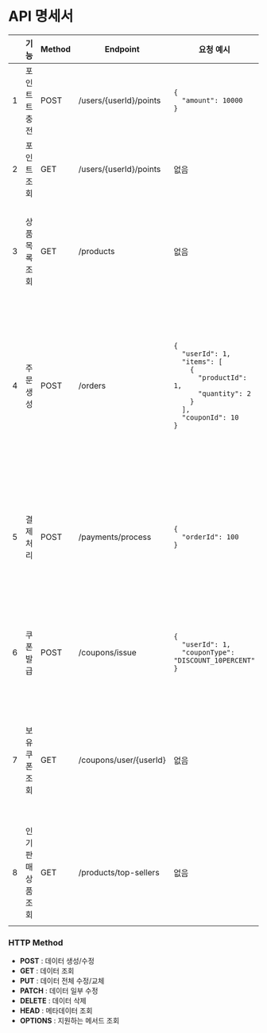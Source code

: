 # API 명세서

<table>
  <thead>
    <tr>
      <th></th>
      <th>기능</th>
      <th>Method</th>
      <th>Endpoint</th>
      <th>요청 예시</th>
      <th>응답 예시</th>
      <th>예외</th>
    </tr>
  </thead>
  <tbody>
    <tr>
      <td>1</td>
      <td>포인트트 충전</td>
      <td>POST</td>
      <td>/users/{userId}/points</td>
      <td>
<pre><code>{
  "amount": 10000
}</code></pre>
      </td>
      <td>
<pre><code>{
  "userId": 1,
  "balance": 15000
}</code></pre>
      </td>
      <td>최소,최대 금액</td>
    </tr>
    <tr>
      <td>2</td>
      <td>포인트 조회</td>
      <td>GET</td>
      <td>/users/{userId}/points</td>
      <td>없음</td>
      <td>
<pre><code>{
  "userId": 1,
  "balance": 15000
}</code></pre>
      </td>
      <td>-</td>
    </tr>
    <tr>
      <td>3</td>
      <td>상품 목록 조회</td>
      <td>GET</td>
      <td>/products</td>
      <td>없음</td>
      <td>
<pre><code>[
  {
    "id": 1,
    "name": "커피",
    "price": 3000,
    "stock": 100,
    "category": "음료"
  }
]</code></pre>
      </td>
      <td>-</td>
    </tr>
    <tr>
      <td>4</td>
      <td>주문 생성</td>
      <td>POST</td>
      <td>/orders</td>
      <td>
<pre><code>{
  "userId": 1,
  "items": [
    {
      "productId": 1,
      "quantity": 2
    }
  ],
  "couponId": 10
}</code></pre>
      </td>
      <td>
<pre><code>{
  "orderId": 100,
  "userId": 1,
  "items": [
    {
      "productId": 1,
      "quantity": 2,
      "price": 3000
    }
  ],
  "totalAmount": 6000,
  "discountAmount": 600,
  "finalAmount": 5400,
  "couponUsed": true,
  "status": "PENDING"
}</code></pre>
      </td>
      <td>재고 부족</td>
    </tr>
    <tr>
      <td>5</td>
      <td>결제 처리</td>
      <td>POST</td>
      <td>/payments/process</td>
      <td>
<pre><code>{
  "orderId": 100
}</code></pre>
      </td>
      <td>
<pre><code>{
  "paymentId": 1,
  "orderId": 100,
  "totalAmount": 6000,
  "discountAmount": 600,
  "finalAmount": 5400,
  "couponUsed": true,
  "status": "SUCCESS",
  "paidAt": "2024-01-15T10:30:00Z"
}</code></pre>
      </td>
      <td>잔액 부족</td>
    </tr>
    <tr>
      <td>6</td>
      <td>쿠폰 발급</td>
      <td>POST</td>
      <td>/coupons/issue</td>
      <td>
<pre><code>{
  "userId": 1,
  "couponType": "DISCOUNT_10PERCENT"
}</code></pre>
      </td>
      <td>
<pre><code>{
  "couponId": 10,
  "userId": 1,
  "couponType": "DISCOUNT_10PERCENT",
  "discountRate": 10,
  "expiryDate": "2024-12-31",
  "isUsed": false
}</code></pre>
      </td>
      <td>쿠폰 소진</td>
    </tr>
    <tr>
      <td>7</td>
      <td>보유 쿠폰 조회</td>
      <td>GET</td>
      <td>/coupons/user/{userId}</td>
      <td>없음</td>
      <td>
<pre><code>[
  {
    "couponId": 10,
    "userId": 1,
    "couponType": "DISCOUNT_10PERCENT",
    "discountRate": 10,
    "expiryDate": "2024-12-31",
    "isUsed": false
  }
]</code></pre>
      </td>
      <td>-</td>
    </tr>
    <tr>
      <td>8</td>
      <td>인기 판매 상품 조회</td>
      <td>GET</td>
      <td>/products/top-sellers</td>
      <td>없음</td>
      <td>
<pre><code>[
  {
    "id": 1,
    "name": "커피",
    "price": 3000,
    "salesCount": 150,
    "totalRevenue": 450000
  }
]</code></pre>
      </td>
      <td>-</td>
    </tr>
  </tbody>
</table>

### HTTP Method
- **POST** : 데이터 생성/수정
- **GET** : 데이터 조회
- **PUT** : 데이터 전체 수정/교체
- **PATCH** : 데이터 일부 수정
- **DELETE** : 데이터 삭제
- **HEAD** : 메타데이터 조회
- **OPTIONS** : 지원하는 메서드 조회